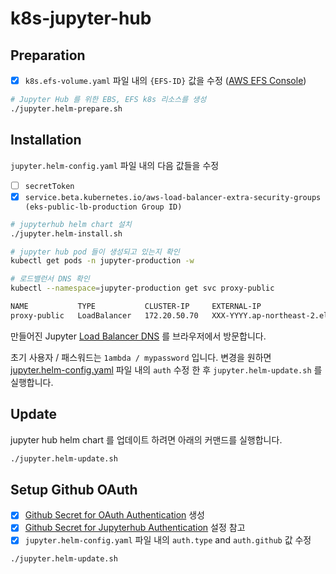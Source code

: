 # k8s-jupyter-hub

## Preparation 

- [x] `k8s.efs-volume.yaml` 파일 내의 `{EFS-ID}` 값을 수정 ([AWS EFS Console](https://ap-northeast-2.console.aws.amazon.com/efs/home?region=ap-northeast-2#/filesystems))

```bash
# Jupyter Hub 를 위한 EBS, EFS k8s 리소스를 생성 
./jupyter.helm-prepare.sh
```

## Installation

`jupyter.helm-config.yaml` 파일 내의 다음 값들을 수정

- [ ] `secretToken`
- [x] `service.beta.kubernetes.io/aws-load-balancer-extra-security-groups (eks-public-lb-production Group ID)`

```bash
# jupyterhub helm chart 설치
./jupyter.helm-install.sh

# jupyter hub pod 들이 생성되고 있는지 확인 
kubectl get pods -n jupyter-production -w

# 로드밸런서 DNS 확인
kubectl --namespace=jupyter-production get svc proxy-public

NAME           TYPE           CLUSTER-IP     EXTERNAL-IP                                                                    PORT(S)                      AGE
proxy-public   LoadBalancer   172.20.50.70   XXX-YYYY.ap-northeast-2.elb.amazonaws.com   80:30906/TCP,443:32326/TCP   33m
```

만들어진 Jupyter [Load Balancer DNS](https://ap-northeast-2.console.aws.amazon.com/ec2/home?region=ap-northeast-2#LoadBalancers:tag:kubernetes.io/cluster/analysis-production=owned;sort=loadBalancerName) 를 브라우저에서 방문합니다.

초기 사용자 / 패스워드는 `1ambda / mypassword` 입니다. 변경을 원하면 [jupyter.helm-config.yaml](https://github.com/1ambda/terraform-aws-eks-jupyterhub/blob/master/k8s-jupyter-hub/jupyter.helm-config.yaml#L41-L50) 파일 내의 `auth` 수정 한 후 `jupyter.helm-update.sh` 를 실행합니다.

## Update 

jupyter hub helm chart 를 업데이트 하려면 아래의 커맨드를 실행합니다. 

```bash
./jupyter.helm-update.sh
```

## Setup Github OAuth

- [x] [Github Secret for OAuth Authentication](https://github.com/settings/apps) 생성 
- [x] [Github Secret for Jupyterhub Authentication](https://zero-to-jupyterhub.readthedocs.io/en/latest/authentication.html) 설정 참고 
- [x] `jupyter.helm-config.yaml` 파일 내의 `auth.type` and `auth.github` 값 수정 

```bash
./jupyter.helm-update.sh
```
